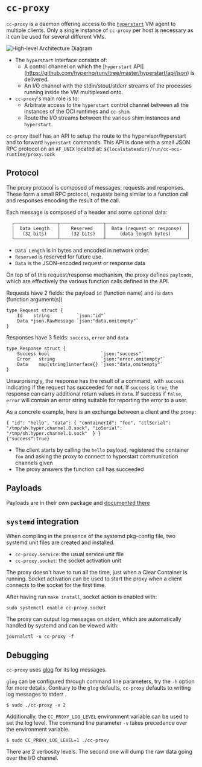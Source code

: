 # `cc-proxy`

`cc-proxy` is a daemon offering access to the
[`hyperstart`](https://github.com/hyperhq/hyperstart) VM agent to multiple
clients. Only a single instance of `cc-proxy` per host is necessary as it can be
used for several different VMs.

![High-level Architecture Diagram](../documentation/high-level-overview.png)

- The `hyperstart` interface consists of:
    - A control channel on which the [`hyperstart` API]
      (https://github.com/hyperhq/runv/tree/master/hyperstart/api/json) is
      delivered.
    - An I/O channel with the stdin/stout/stderr streams of the processes
      running inside the VM multiplexed onto.
- `cc-proxy`'s main role is to:
    - Arbitrate access to the `hyperstart` control channel between all the
      instances of the OCI runtimes and `cc-shim`.
    - Route the I/O streams between the various shim instances and `hyperstart`.
 

`cc-proxy` itself has an API to setup the route to the hypervisor/hyperstart
and to forward `hyperstart` commands. This API is done with a small JSON RPC
protocol on an `AF_UNIX` located at: `${localstatesdir}/run/cc-oci-runtime/proxy.sock`

## Protocol

The proxy protocol is composed of messages: requests and responses. These form
a small RPC protocol, requests being similar to a function call and responses
encoding the result of the call.

Each message is composed of a header and some optional data:

```
  ┌────────────────┬────────────────┬──────────────────────────────┐
  │  Data Length   │    Reserved    │  Data (request or response)  │
  │   (32 bits)    │    (32 bits)   │     (data length bytes)      │
  └────────────────┴────────────────┴──────────────────────────────┘
```

- `Data Length` is in bytes and encoded in network order.
- `Reserved` is reserved for future use.
- `Data` is the JSON-encoded request or response data

On top of of this request/response mechanism, the proxy defines `payloads`,
which are effectively the various function calls defined in the API.

Requests have 2 fields: the payload `id` (function name) and its `data`
(function argument(s))

```
type Request struct {
	Id    string          `json:"id"`
	Data *json.RawMessage `json:"data,omitempty"`
}
```

Responses have 3 fields: `success`, `error` and `data`

```
type Response struct {
	Success bool                   `json:"success"`
	Error   string                 `json:"error,omitempty"`
	Data    map[string]interface{} `json:"data,omitempty"`
}
```

Unsurprisingly, the response has the result of a command, with `success`
indicating if the request has succeeded for not. If `success` is `true`, the
response can carry additional return values in `data`. If success if `false`,
`error` will contain an error string suitable for reporting the error to a
user.

As a concrete example, here is an exchange between a client and the proxy:

```
{ "id": "hello", "data": { "containerId": "foo", "ctlSerial": "/tmp/sh.hyper.channel.0.sock", "ioSerial": "/tmp/sh.hyper.channel.1.sock"  } }
{"success":true}
```

- The client starts by calling the `hello` payload, registered the container
  `foo` and asking the proxy to connect to hyperstart communication channels
  given
- The proxy answers the function call has succeeded

## Payloads

Payloads are in their own package and [documented there](
https://godoc.org/github.com/01org/cc-oci-runtime/proxy/api)

## `systemd` integration

When compiling in the presence of the systemd pkg-config file, two systemd unit
files are created and installed.

  - `cc-proxy.service`: the usual service unit file
  - `cc-proxy.socket`: the socket activation unit

The proxy doesn't have to run all the time, just when a Clear Container is
running. Socket activation can be used to start the proxy when a client
connects to the socket for the first time.

After having run `make install`, socket action is enabled with:

```
sudo systemctl enable cc-proxy.socket
```

The proxy can output log messages on stderr, which are automatically
handled by systemd and can be viewed with:

```
journalctl -u cc-proxy -f
```

## Debugging

`cc-proxy` uses [glog](https://github.com/golang/glog) for its log messages.

`glog` can be configured through command line parameters, try the `-h` option
for more details. Contrary to the `glog` defaults, `cc-proxy` defaults to
writing log messages to stderr .

```
$ sudo ./cc-proxy -v 2
```

Additionally, the `CC_PROXY_LOG_LEVEL` environment variable can be used to set
the log level. The command line parameter `-v` takes precedence over the
environment variable.

```
$ sudo CC_PROXY_LOG_LEVEL=1 ./cc-proxy
```

There are 2 verbosity levels. The second one will dump the raw data going over
the I/O channel.
